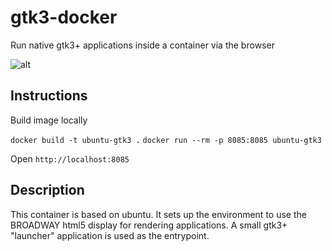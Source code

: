 # gtk3-docker

Run native gtk3+ applications inside a container via the browser

![alt](screen.png)

## Instructions

Build image locally

`docker build -t ubuntu-gtk3 .`
`docker run --rm -p 8085:8085 ubuntu-gtk3`

Open `http://localhost:8085`

## Description

This container is based on ubuntu. It sets up the environment to use the BROADWAY html5 display for rendering applications. A small gtk3+ "launcher" application is used as the entrypoint.